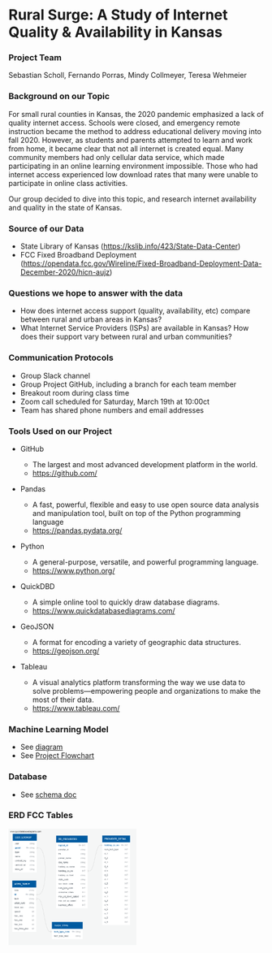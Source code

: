 # Rural Surge: A Study of Internet Quality & Availability in Kansas

### Project Team
Sebastian Scholl, Fernando Porras, Mindy Collmeyer, Teresa Wehmeier


### Background on our Topic
For small rural counties in Kansas, the 2020 pandemic emphasized a lack of quality internet access. Schools were closed, and emergency remote instruction became the method to address educational delivery moving into fall 2020. However, as students and parents attempted to learn and work from home, it became clear that not all internet is created equal. Many community members had only cellular data service, which made participating in an online learning environment impossible. Those who had internet access experienced low download rates that many were unable to participate in online class activities.

Our group decided to dive into this topic, and research internet availability and quality in the state of Kansas.

### Source of our Data
- State Library of Kansas (https://kslib.info/423/State-Data-Center)
- FCC Fixed Broadband Deployment (https://opendata.fcc.gov/Wireline/Fixed-Broadband-Deployment-Data-December-2020/hicn-aujz)


### Questions we hope to answer with the data
- How does internet access support (quality, availability, etc) compare between rural and urban areas in Kansas?
- What Internet Service Providers (ISPs) are available in Kansas? How does their support vary between rural and urban communities?


### Communication Protocols
- Group Slack channel
- Group Project GitHub, including a branch for each team member
- Breakout room during class time
- Zoom call scheduled for Saturday, March 19th at 10:00ct
- Team has shared phone numbers and email addresses


### Tools Used on our Project
- GitHub 
    * The largest and most advanced development platform in the world.
    * https://github.com/
- Pandas
    * A fast, powerful, flexible and easy to use open source data analysis and manipulation tool, built on top of the Python programming language
    * https://pandas.pydata.org/
- Python
    * A general-purpose, versatile, and powerful programming language.
    * https://www.python.org/
- QuickDBD
    * A simple online tool to quickly draw database diagrams.
    * https://www.quickdatabasediagrams.com/

- GeoJSON
    * A format for encoding a variety of geographic data structures.
    * https://geojson.org/
- Tableau
    * A visual analytics platform transforming the way we use data to solve problems—empowering people and organizations to make the most of their data.
    * https://www.tableau.com/

### Machine Learning Model
- See <a href="Resources/Machine Learning Work Flowchart.pdf">diagram</a>
- See <a href="Resources/ProjectFlowchart.pdf"> Project Flowchart</a>


### Database
- See <a href="Resources/schema.sql">schema doc</a>


### ERD FCC Tables
<img src="Images/ERD_FCC_tables.png" width="50%" height="30%">

